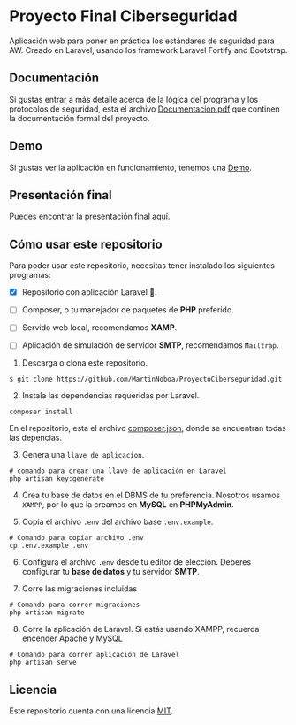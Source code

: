 # Proyecto Final Ciberseguridad 
Aplicación web para poner en práctica los estándares de seguridad para AW. Creado en Laravel, usando los framework Laravel Fortify and Bootstrap.

## Documentación
Si gustas entrar a más detalle acerca de la lógica del programa y los protocolos de seguridad, esta el archivo [Documentación.pdf](entregables/documentacion.pdf) que continen la documentación formal del proyecto. 

## Demo
Si gustas ver la aplicación en funcionamiento, tenemos una [Demo](entregables/Demo2FA.mp4). 

## Presentación final
Puedes encontrar la presentación final [aquí](entregables/PresentacionFinal.pptx). 

## Cómo usar este repositorio
Para poder usar este repositorio, necesitas tener instalado los siguientes programas:
- [x] Repositorio con aplicación Laravel :tada:.
- [ ] Composer, o tu manejador de paquetes de **PHP** preferido.
- [ ] Servido web local, recomendamos **XAMP**.
- [ ] Aplicación de simulación de servidor **SMTP**, recomendamos `Mailtrap`. 



1. Descarga o clona este repositorio.
```shell
$ git clone https://github.com/MartinNoboa/ProyectoCiberseguridad.git
```

2. Instala las dependencias requeridas por Laravel.
```shell
composer install
```
En el repositorio, esta el archivo [composer.json](composer.json), donde se encuentran todas las depencias. 

3. Genera una `llave de aplicacion`.
```
# comando para crear una llave de aplicación en Laravel
php artisan key:generate
```
4. Crea tu base de datos en el DBMS de tu preferencia. Nosotros usamos `XAMPP`, por lo que la creamos en **MySQL** en **PHPMyAdmin**.

5. Copia el archivo `.env` del archivo base `.env.example`.
```shell
# Comando para copiar archivo .env 
cp .env.example .env
```

6. Configura el archivo `.env` desde tu editor de elección. Deberes configurar tu **base de datos** y tu servidor **SMTP**.

7. Corre las migraciones incluidas
```shell
# Comando para correr migraciones
php artisan migrate
```

8. Corre la aplicación de Laravel. Si estás usando XAMPP, recuerda encender Apache y MySQL
```shell
# Comando para correr aplicación de Laravel
php artisan serve
```




## Licencia
Este repositorio cuenta con una licencia [MIT](https://opensource.org/licenses/MIT).
